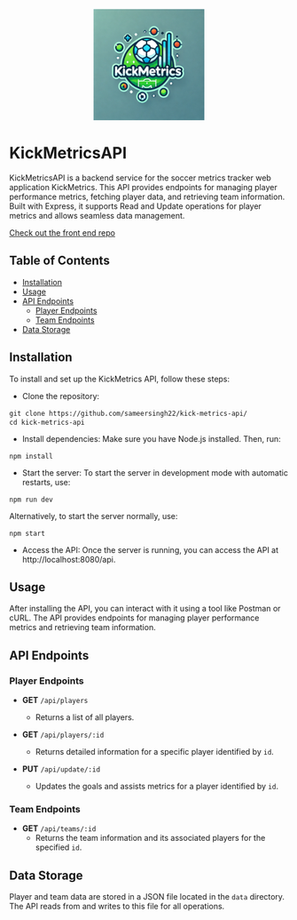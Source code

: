 <div align="center">
<img src="https://raw.githubusercontent.com/sameersingh22/kick-metrics/refs/heads/develop/src/assets/images/logo.webp" alt="Project Logo"  width="200" height="200">
</div>

# KickMetricsAPI

KickMetricsAPI is a backend service for the soccer metrics tracker web application KickMetrics. This API provides endpoints for managing player performance metrics, fetching player data, and retrieving team information. Built with Express, it supports Read and Update operations for player metrics and allows seamless data management.

<a href="https://github.com/sameersingh22/kick-metrics">Check out the front end repo</a>


## Table of Contents
- [Installation](#installation)
- [Usage](#usage)
- [API Endpoints](#api-endpoints)
  - [Player Endpoints](#player-endpoints)
  - [Team Endpoints](#team-endpoints)
- [Data Storage](#data-storage)

## Installation <a name="installation"></a>

To install and set up the KickMetrics API, follow these steps:

- Clone the repository:

```
git clone https://github.com/sameersingh22/kick-metrics-api/
cd kick-metrics-api
```

- Install dependencies: Make sure you have Node.js installed. Then, run:
```
npm install
```
- Start the server: To start the server in development mode with automatic restarts, use:
```
npm run dev
```
Alternatively, to start the server normally, use:
```
npm start
```
- Access the API: Once the server is running, you can access the API at http://localhost:8080/api.

## Usage <a name="usage"></a>
After installing the API, you can interact with it using a tool like Postman or cURL. The API provides endpoints for managing player performance metrics and retrieving team information.

## API Endpoints <a name="api-endpoints"></a>

### Player Endpoints <a name="player-endpoints"></a>
- **GET** `/api/players`
  - Returns a list of all players.

- **GET** `/api/players/:id`
  - Returns detailed information for a specific player identified by `id`.

- **PUT** `/api/update/:id`
  - Updates the goals and assists metrics for a player identified by `id`.

### Team Endpoints <a name="team-endpoints"></a>
- **GET** `/api/teams/:id`
  - Returns the team information and its associated players for the specified `id`.

## Data Storage <a name="data-storage"></a>
Player and team data are stored in a JSON file located in the `data` directory. The API reads from and writes to this file for all operations.
